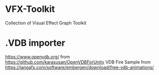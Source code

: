 # VFX-Toolkit
Collection of Visual Effect Graph Toolkit

# .VDB importer
https://www.openvdb.org/
from https://github.com/karasusan/OpenVDBForUnity
VDB Fire Sample from https://jangafx.com/software/embergen/download/free-vdb-animations/
